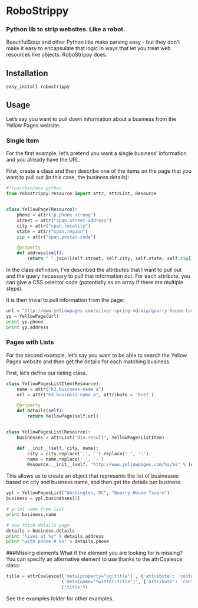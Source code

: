 # RoboStrippy
### Python lib to strip websites. Like a robot.

BeautifulSoup and other Python libs make parsing easy - but they don't make it easy to encapsulate that logic in ways that let you treat web resources like objects.  RoboStrippy does.

## Installation

```
easy_install robostrippy
```

## Usage
Let’s say you want to pull down information about a business from the Yellow Pages website.

### Single Item
For the first example, let’s pretend you want a single business’ information and you already have the URL.

First, create a class and then describe one of the items on the page that you want to pull out (in this case, the business details):

```python
#!/usr/bin/env python
from robostrippy.resource import attr, attrList, Resource


class YellowPage(Resource):
    phone = attr("p.phone strong")
    street = attr("span.street-address")
    city = attr("span.locality")
    state = attr("span.region")
    zip = attr("span.postal-code")

    @property
    def address(self):
        return " ".join([self.street, self.city, self.state, self.zip])
```

In the class definition, I’ve described the attributes that I want to pull out and the query necessary to pull that information out. For each attribute, you can give a CSS selector code (potentially as an array if there are multiple steps).

It is then trivial to pull information from the page:

```python
url = "http://www.yellowpages.com/silver-spring-md/mip/quarry-house-tavern-3342829"
yp = YellowPage(url)
print yp.phone
print yp.address
```

### Pages with Lists
For the second example, let’s say you want to be able to search the Yellow Pages website and then get the details for each matching business.

First, let’s define our listing class.

```python
class YellowPagesListItem(Resource):
    name = attr("h3.business-name a")
    url = attr("h3.business-name a", attribute = 'href')

    @property
    def details(self):
        return YellowPage(self.url)


class YellowPagesList(Resource):
    businesses = attrList("div.result", YellowPagesListItem)

    def __init__(self, city, name):
        city = city.replace(',', '').replace(' ', '-')
        name = name.replace(' ', '-')
        Resource.__init__(self, "http://www.yellowpages.com/%s/%s" % (city, name))
```

This allows us to create an object that represents the list of businesses based on city and business name, and then get the details per business.

```python
ypl = YellowPagesList("Washington, DC", "Quarry House Tavern")
business = ypl.businesses[0]

# print name from list
print business.name

# now fetch details page
details = business.details
print "lives at %s" % details.address
print "with phone # %s" % details.phone
```
###Missing elements
What if the element you are looking for is missing? You can specify an alternative element to use thanks to the attrCoalesce class:

```python
title = attrCoalesce(('meta[property="og:title"]', {'attribute': 'content'}),
                     ('meta[name="twitter:title"]', {'attribute': 'content'}),
                     ('title'))
```

See the examples folder for other examples.